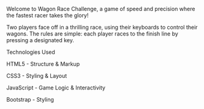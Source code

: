 Welcome to Wagon Race Challenge, a game of speed and precision where the fastest racer takes the glory! 

Two players face off in a thrilling race, using their keyboards to control their wagons. The rules are simple: each player races to the finish line by pressing a designated key.


Technologies Used

HTML5 - Structure & Markup

CSS3 - Styling & Layout

JavaScript - Game Logic & Interactivity

Bootstrap - Styling
